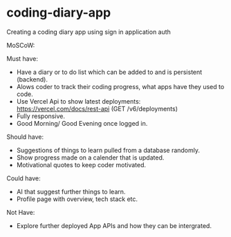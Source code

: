 # coding-diary-app

Creating a coding diary app using sign in application auth

MoSCoW:

Must have: 

- Have a diary or to do list which can be added to and is persistent (backend).
- Alows coder to track their coding progress, what apps have they used to code.
- Use Vercel Api to show latest deployments: https://vercel.com/docs/rest-api (GET /v6/deployments)
- Fully responsive.
- Good Morning/ Good Evening once logged in.

Should have: 

- Suggestions of things to learn pulled from a database randomly.
- Show progress made on a calender that is updated.
- Motivational quotes to keep coder motivated.

 
Could have: 

- AI that suggest further things to learn.
- Profile page with overview, tech stack etc.

Not Have: 

- Explore further deployed App APIs and how they can be intergrated. 



